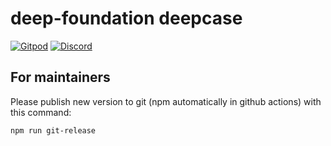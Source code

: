 # deep-foundation deepcase

[![Gitpod](https://img.shields.io/badge/Gitpod-ready--to--code-blue?logo=gitpod)](https://gitpod.io/#https://github.com/deep-foundation/deepcase) 
[![Discord](https://badgen.net/badge/icon/discord?icon=discord&label&color=purple)](https://discord.gg/deep-foundation)

## For maintainers

Please publish new version to git (npm automatically in github actions) with this command:

```bash
npm run git-release
```